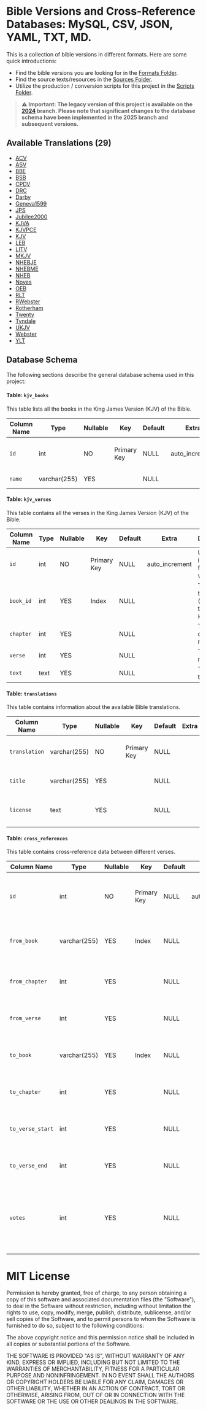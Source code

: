 # Bible Versions and Cross-Reference Databases: MySQL, CSV, JSON, YAML, TXT, MD.

This is a collection of bible versions in different formats. Here are some quick introductions:

- Find the bible versions you are looking for in the [Formats Folder](./formats).
- Find the source texts/resources in the [Sources Folder](./sources).
- Utilize the production / conversion scripts for this project in the [Scripts Folder](./scripts).

> **⚠️ Important: The legacy version of this project is available on the [2024](https://github.com/scrollmapper/bible_databases/tree/2024) branch. Please note that significant changes to the database schema have been implemented in the 2025 branch and subsequent versions.**


## Available Translations (29)

- [ACV](https://github.com/scrollmapper/bible_databases/tree/2025/sources/en/ACV)
- [ASV](https://github.com/scrollmapper/bible_databases/tree/2025/sources/en/ASV)
- [BBE](https://github.com/scrollmapper/bible_databases/tree/2025/sources/en/BBE)
- [BSB](https://github.com/scrollmapper/bible_databases/tree/2025/sources/en/BSB)
- [CPDV](https://github.com/scrollmapper/bible_databases/tree/2025/sources/en/CPDV)
- [DRC](https://github.com/scrollmapper/bible_databases/tree/2025/sources/en/DRC)
- [Darby](https://github.com/scrollmapper/bible_databases/tree/2025/sources/en/Darby)
- [Geneva1599](https://github.com/scrollmapper/bible_databases/tree/2025/sources/en/Geneva1599)
- [JPS](https://github.com/scrollmapper/bible_databases/tree/2025/sources/en/JPS)
- [Jubilee2000](https://github.com/scrollmapper/bible_databases/tree/2025/sources/en/Jubilee2000)
- [KJVA](https://github.com/scrollmapper/bible_databases/tree/2025/sources/en/KJVA)
- [KJVPCE](https://github.com/scrollmapper/bible_databases/tree/2025/sources/en/KJVPCE)
- [KJV](https://github.com/scrollmapper/bible_databases/tree/2025/sources/en/KJV)
- [LEB](https://github.com/scrollmapper/bible_databases/tree/2025/sources/en/LEB)
- [LITV](https://github.com/scrollmapper/bible_databases/tree/2025/sources/en/LITV)
- [MKJV](https://github.com/scrollmapper/bible_databases/tree/2025/sources/en/MKJV)
- [NHEBJE](https://github.com/scrollmapper/bible_databases/tree/2025/sources/en/NHEBJE)
- [NHEBME](https://github.com/scrollmapper/bible_databases/tree/2025/sources/en/NHEBME)
- [NHEB](https://github.com/scrollmapper/bible_databases/tree/2025/sources/en/NHEB)
- [Noyes](https://github.com/scrollmapper/bible_databases/tree/2025/sources/en/Noyes)
- [OEB](https://github.com/scrollmapper/bible_databases/tree/2025/sources/en/OEB)
- [RLT](https://github.com/scrollmapper/bible_databases/tree/2025/sources/en/RLT)
- [RWebster](https://github.com/scrollmapper/bible_databases/tree/2025/sources/en/RWebster)
- [Rotherham](https://github.com/scrollmapper/bible_databases/tree/2025/sources/en/Rotherham)
- [Twenty](https://github.com/scrollmapper/bible_databases/tree/2025/sources/en/Twenty)
- [Tyndale](https://github.com/scrollmapper/bible_databases/tree/2025/sources/en/Tyndale)
- [UKJV](https://github.com/scrollmapper/bible_databases/tree/2025/sources/en/UKJV)
- [Webster](https://github.com/scrollmapper/bible_databases/tree/2025/sources/en/Webster)
- [YLT](https://github.com/scrollmapper/bible_databases/tree/2025/sources/en/YLT)

## Database Schema

The following sections describe the general database schema used in this project:

#### Table: `kjv_books`
This table lists all the books in the King James Version (KJV) of the Bible.

| Column Name | Type          | Nullable | Key         | Default | Extra          | Description                       |
|-------------|---------------|----------|-------------|---------|----------------|-----------------------------------|
| `id`        | int           | NO       | Primary Key | NULL    | auto_increment | Unique identifier for each book.  |
| `name`      | varchar(255)  | YES      |             | NULL    |                | The name of the book.             |

#### Table: `kjv_verses`
This table contains all the verses in the King James Version (KJV) of the Bible.

| Column Name | Type          | Nullable | Key         | Default | Extra          | Description                       |
|-------------|---------------|----------|-------------|---------|----------------|-----------------------------------|
| `id`        | int           | NO       | Primary Key | NULL    | auto_increment | Unique identifier for each verse. |
| `book_id`   | int           | YES      | Index       | NULL    |                | The ID of the book (foreign key to `kjv_books`). |
| `chapter`   | int           | YES      |             | NULL    |                | The chapter number.               |
| `verse`     | int           | YES      |             | NULL    |                | The verse number.                 |
| `text`      | text          | YES      |             | NULL    |                | The text of the verse.            |

#### Table: `translations`
This table contains information about the available Bible translations.

| Column Name  | Type          | Nullable | Key         | Default | Extra | Description                    |
|--------------|---------------|----------|-------------|---------|-------|--------------------------------|
| `translation`| varchar(255)  | NO       | Primary Key | NULL    |       | The abbreviation of the translation. |
| `title`      | varchar(255)  | YES      |             | NULL    |       | The full title of the translation. |
| `license`    | text          | YES      |             | NULL    |       | The license information for the translation. |

#### Table: `cross_references`
This table contains cross-reference data between different verses.

| Column Name     | Type          | Nullable | Key         | Default | Extra          | Description                           |
|-----------------|---------------|----------|-------------|---------|----------------|---------------------------------------|
| `id`            | int           | NO       | Primary Key | NULL    | auto_increment | Unique identifier for each cross-reference entry. |
| `from_book`     | varchar(255)  | YES      | Index       | NULL    |                | The book from which the cross-reference starts. |
| `from_chapter`  | int           | YES      |             | NULL    |                | The chapter number in the `from_book`. |
| `from_verse`    | int           | YES      |             | NULL    |                | The verse number in the `from_book`. |
| `to_book`       | varchar(255)  | YES      | Index       | NULL    |                | The book to which the cross-reference points. |
| `to_chapter`    | int           | YES      |             | NULL    |                | The chapter number in the `to_book`. |
| `to_verse_start`| int           | YES      |             | NULL    |                | The starting verse number in the `to_book`. |
| `to_verse_end`  | int           | YES      |             | NULL    |                | The ending verse number in the `to_book`. |
| `votes`         | int           | YES      |             | NULL    |                | The number of votes indicating the relevance of the cross-reference. |

# MIT License

Permission is hereby granted, free of charge, to any person obtaining a copy
of this software and associated documentation files (the "Software"), to deal
in the Software without restriction, including without limitation the rights
to use, copy, modify, merge, publish, distribute, sublicense, and/or sell
copies of the Software, and to permit persons to whom the Software is
furnished to do so, subject to the following conditions:

The above copyright notice and this permission notice shall be included in all
copies or substantial portions of the Software.

THE SOFTWARE IS PROVIDED "AS IS", WITHOUT WARRANTY OF ANY KIND, EXPRESS OR
IMPLIED, INCLUDING BUT NOT LIMITED TO THE WARRANTIES OF MERCHANTABILITY,
FITNESS FOR A PARTICULAR PURPOSE AND NONINFRINGEMENT. IN NO EVENT SHALL THE
AUTHORS OR COPYRIGHT HOLDERS BE LIABLE FOR ANY CLAIM, DAMAGES OR OTHER
LIABILITY, WHETHER IN AN ACTION OF CONTRACT, TORT OR OTHERWISE, ARISING FROM,
OUT OF OR IN CONNECTION WITH THE SOFTWARE OR THE USE OR OTHER DEALINGS IN THE
SOFTWARE.
